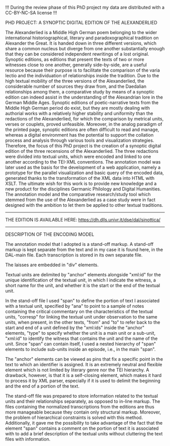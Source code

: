 !!! During the review phase of this PhD project my data are distributed with a CC-BY-NC-SA license !!!

PHD PROJECT: A SYNOPTIC DIGITAL EDITION OF THE ALEXANDERLIED

The Alexanderlied is a Middle High German poem belonging to the wider international 
historiographical, literary and paradoxographical tradition on Alexander the Great. It is 
handed down in three different versions, which share a common nucleus but diverge from one 
another substantially enough that they can be considered independent rewritings of a lost 
original. Synoptic editions, as editions that present the texts of two or more witnesses close to 
one another, generally side-by-side, are a useful resource because their purpose is to facilitate 
the comparison of the varia lectio and the individuation of relationships inside the tradition. 
Due to the high textual mobility of the three versions of the Alexanderlied, the considerable 
number of sources they draw from, and the Daedalian relationships among them, a 
comparative study by means of a synoptic edition can indeed assist in the understanding of the 
Alexandrian lore in the German Middle Ages. Synoptic editions of poetic-narrative texts from 
the Middle High German period do exist, but they are mostly dealing with authorial works 
with a relatively higher stability and uniformity than the redactions of the Alexanderlied, for 
which the comparison by metrical units, verses or couplets, proved unfeasible. Moreover, in 
the analog paradigm of the printed page, synoptic editions are often difficult to read and 
manage, whereas a digital environment has the potential to support the collation process and 
analysis through various tools and visualization strategies. Therefore, the focus of this PhD 
project is the creation of a synoptic digital edition of the three recensions of the 
Alexanderlied. The three redactions were divided into textual units, which were encoded and 
linked to one another according to the TEI-XML conventions. The annotation model was later 
used as the basis for the development of a web application, namely a prototype for the parallel 
visualization and basic query of the encoded data, generated thanks to the transformation of 
the XML data into HTML with XSLT. The ultimate wish for this work is to provide new 
knowledge and a new product for the disciplines Germanic Philology and Digital Humanities. 
The annotation model and the comparative research/study tool which stemmed from the use 
of the Alexanderlied as a case study were in fact designed with the ambition to let them be 
applied to other textual traditions.

----------------------------------------

THE EDITION IS AVAILABLE HERE: https://dh.dlls.univr.it/dse/dal/sinottica/ 

----------------------------------------


DESCRIPTION OF THE ENCODING MODEL

 <p>The annotation model that I adopted is a stand-off markup. A stand-off markup is kept
               separate from the text and in my case it is found here, in the DAL-main file. Each
               transcription is stored in its own separate file.</p>
            <p>The laisses are embedded in "div" elements.</p>
            <p>Textual units are delimited by "anchor" elements alongside "xml:id" for the unique
               identification of the textual unit, in which I indicate the witness, a short name for
               the unit, and whether it is the start or the end of the textual unit.</p>
            <p>In the stand-off file I used "span" to define the portion of text I associated with a
               textual unit, specified by "ana" to point to a sample of notes containing the
               critical commentary on the characteristics of the textual units, "corresp" for
               linking the textual unit under observation to the same units, when present, in the
               other texts, "from" and "to" to refer back to the start and end of a unit defined by
               the "xml:ids" inside the "anchor" elements, "type" to specify whether the unit is a
               main unit or a sub-unit, "xml:id" to identify the witness that contains the unit and
               the name of the unit. Since "span" can contain itself, I used a nested hierarchy of
               "span" elements to include sub-units inside an episode, i.e., in the main "span".</p>
            <p>The "anchor" elements can be viewed as pins that fix a specific point in the text to
               which an identifier is assigned. It is an extremely neutral and flexible element
               which is not limited by literary genre nor the TEI hierarchy. A drawback, however, is
               that it is a self-closing element, which makes it hard to process it by XML parser,
               especially if it is used to delimit the beginning and the end of a portion of the
               text.</p>
            <p>The stand-off file was prepared to store information related to the textual units and
               their relationships separately, as opposed to in-line markup. The files containing
               the normalized transcriptions from the editions are thus more manageable because they
               contain only structural markup. Moreover, the problem of hierarchical constraints is
               solved with this method. Additionally, it gave me the possibility to take advantage
               of the fact that the element "span" contains a comment on the portion of text it is
               associated with to add a brief description of the textual units without cluttering
               the text files with information.</p>
